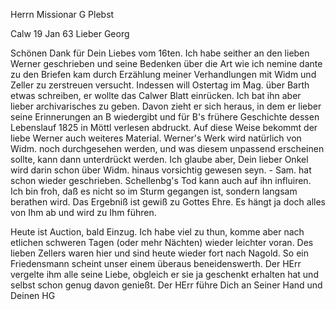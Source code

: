 Herrn Missionar G Plebst

 Calw 19 Jan 63
Lieber Georg

Schönen Dank für Dein Liebes vom 16ten. Ich habe seither an den lieben Werner geschrieben und seine Bedenken über die Art wie ich nemine dante zu den Briefen kam durch Erzählung meiner Verhandlungen mit Widm und Zeller zu zerstreuen versucht. Indessen will Ostertag im Mag. über Barth etwas schreiben, er wollte das Calwer Blatt einrücken. Ich bat ihn aber lieber archivarisches zu geben. Davon zieht er sich heraus, in dem er lieber seine Erinnerungen an B wiedergibt und für B's frühere Geschichte dessen Lebenslauf 1825 in Möttl verlesen abdruckt. Auf diese Weise bekommt der liebe Werner auch weiteres Material. Werner's Werk wird natürlich von Widm. noch durchgesehen werden, und was diesem unpassend erscheinen sollte, kann dann unterdrückt werden. Ich glaube aber, Dein lieber Onkel wird darin schon über Widm. hinaus vorsichtig gewesen seyn. - Sam. hat schon wieder geschrieben. Schellenbg's Tod kann auch auf ihn influiren. Ich bin froh, daß es nicht so im Sturm gegangen ist, sondern langsam berathen wird. Das Ergebniß ist gewiß zu Gottes Ehre. Es hängt ja doch alles von Ihm ab und wird zu Ihm führen.

Heute ist Auction, bald Einzug. Ich habe viel zu thun, komme aber nach etlichen schweren Tagen (oder mehr Nächten) wieder leichter voran. Des lieben Zellers waren hier und sind heute wieder fort nach Nagold. So ein Friedensmann scheint unser einem überaus beneidenswerth. Der HErr vergelte ihm alle seine Liebe, obgleich er sie ja geschenkt erhalten hat und selbst schon genug davon genießt. Der HErr führe Dich an Seiner Hand und
 Deinen HG

